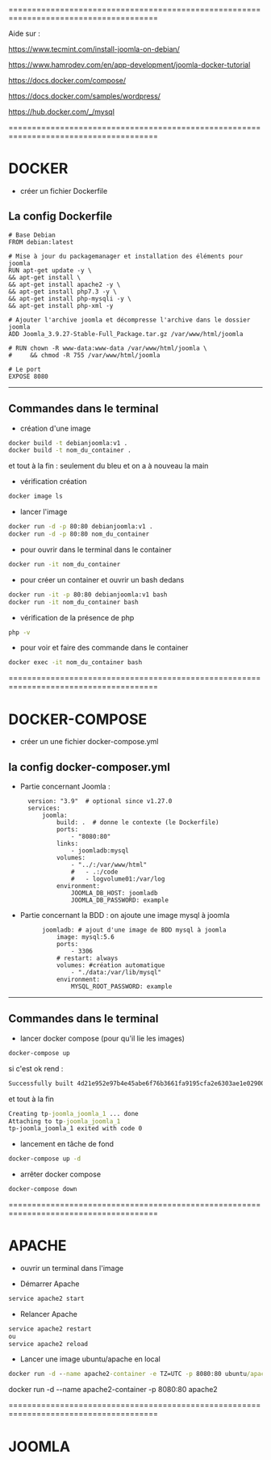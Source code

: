 ======================================================================================

Aide sur :

https://www.tecmint.com/install-joomla-on-debian/

https://www.hamrodev.com/en/app-development/joomla-docker-tutorial

https://docs.docker.com/compose/

https://docs.docker.com/samples/wordpress/

https://hub.docker.com/_/mysql

======================================================================================

# DOCKER

* créer un fichier Dockerfile

## La config Dockerfile

    # Base Debian
    FROM debian:latest

    # Mise à jour du packagemanager et installation des éléments pour joomla
    RUN apt-get update -y \
    && apt-get install \
    && apt-get install apache2 -y \
    && apt-get install php7.3 -y \
    && apt-get install php-mysqli -y \
    && apt-get install php-xml -y

    # Ajouter l'archive joomla et décompresse l'archive dans le dossier joomla
    ADD Joomla_3.9.27-Stable-Full_Package.tar.gz /var/www/html/joomla

    # RUN chown -R www-data:www-data /var/www/html/joomla \
    #     && chmod -R 755 /var/www/html/joomla

    # Le port
    EXPOSE 8080


---------------------------------------------------------------------------------------
## Commandes dans le terminal 

* création d'une image

```cmd
docker build -t debianjoomla:v1 .
docker build -t nom_du_container .
```

et tout à la fin : seulement du bleu et on a à nouveau la main 

* vérification création

```cmd
docker image ls
```

* lancer l'image

```cmd
docker run -d -p 80:80 debianjoomla:v1 .
docker run -d -p 80:80 nom_du_container
```

* pour ouvrir dans le terminal dans le container

```cmd
docker run -it nom_du_container
```

* pour créer un container et ouvrir un bash dedans

```cmd
docker run -it -p 80:80 debianjoomla:v1 bash
docker run -it nom_du_container bash
```

* vérification de la présence de php

```cmd
php -v
```

* pour voir et faire des commande dans le container

```cmd
docker exec -it nom_du_container bash
```


======================================================================================

# DOCKER-COMPOSE

* créer un une fichier docker-compose.yml

## la config docker-composer.yml

* Partie concernant Joomla : 

        version: "3.9"  # optional since v1.27.0
        services:
            joomla: 
                build: .  # donne le contexte (le Dockerfile)
                ports:
                    - "8080:80"
                links:
                    - joomladb:mysql  
                volumes:
                    - "../:/var/www/html"
                    #   - .:/code
                    #   - logvolume01:/var/log
                environment:
                    JOOMLA_DB_HOST: joomladb
                    JOOMLA_DB_PASSWORD: example


* Partie concernant la BDD : on ajoute une image mysql à joomla

            joomladb: # ajout d'une image de BDD mysql à joomla
                image: mysql:5.6
                ports:
                    - 3306
                # restart: always
                volumes: #création automatique 
                    - "./data:/var/lib/mysql"
                environment:
                    MYSQL_ROOT_PASSWORD: example

--------------------------------------------------------------------------------------
## Commandes dans le terminal 

* lancer docker compose (pour qu'il lie les images)

```cmd
docker-compose up 
```

si c'est ok rend : 
```cmd
Successfully built 4d21e952e97b4e45abe6f76b3661fa9195cfa2e6303ae1e02900576405ac5595
```
et tout à la fin 
```cmd
Creating tp-joomla_joomla_1 ... done
Attaching to tp-joomla_joomla_1
tp-joomla_joomla_1 exited with code 0
```

* lancement en tâche de fond 

```cmd
docker-compose up -d
```

* arrêter docker compose

```cmd
docker-compose down 
```


======================================================================================

# APACHE

* ouvrir un terminal dans l'image

* Démarrer Apache
```cmd
service apache2 start
```

* Relancer Apache
```cmd
service apache2 restart
ou
service apache2 reload
```

* Lancer une image ubuntu/apache en local
```cmd
docker run -d --name apache2-container -e TZ=UTC -p 8080:80 ubuntu/apache2:2.4-21.04_beta
```

docker run -d --name apache2-container -p 8080:80 apache2

======================================================================================

# JOOMLA 





